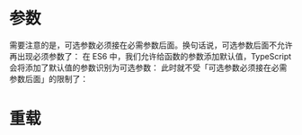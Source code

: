 # 参数
需要注意的是，可选参数必须接在必需参数后面。换句话说，可选参数后面不允许再出现必须参数了：
在 ES6 中，我们允许给函数的参数添加默认值，TypeScript 会将添加了默认值的参数识别为可选参数：
此时就不受「可选参数必须接在必需参数后面」的限制了：

# 重载